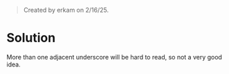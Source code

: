 > Created by erkam on 2/16/25.

# Solution

More than one adjacent underscore will be hard to read, so not a very good idea.
